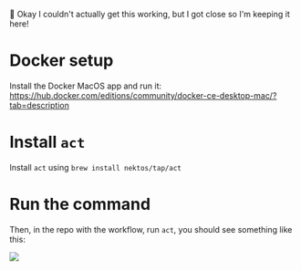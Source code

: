 🚨 Okay I couldn't actually get this working, but I got close so I'm keeping it here!

# Docker setup
Install the Docker MacOS app and run it: https://hub.docker.com/editions/community/docker-ce-desktop-mac/?tab=description

# Install `act`
Install `act` using `brew install nektos/tap/act`

# Run the command
Then, in the repo with the workflow, run `act`, you should see something like this:

![](https://p195.p4.n0.cdn.getcloudapp.com/items/Jrub0D64/Image%202020-05-27%20at%203.05.10%20PM.png?v=9c8005ac98dc4e6a97b4672e3bc0be58)
